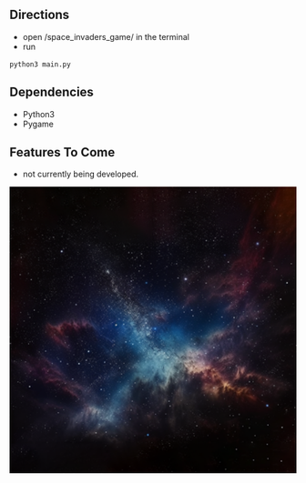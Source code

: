 ## Directions
- open /space_invaders_game/ in the terminal
- run 
```
python3 main.py
```

## Dependencies
- Python3
- Pygame

## Features To Come
- not currently being developed.
 
 




<div class="image-container">
  <img id="image1" src="https://github.com/Generlate/space_invaders_game/blob/main/assets/background_black.png?raw=true" alt="Image 1" width="900">
</div>
